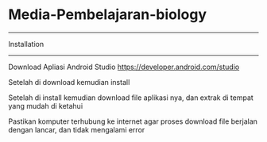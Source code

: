 # Media-Pembelajaran-biology

*************
Installation 
*************

Download Apliasi Android Studio https://developer.android.com/studio

Setelah di download kemudian install

Setelah di install kemudian download file aplikasi nya, dan extrak di tempat yang mudah di ketahui

Pastikan komputer terhubung ke internet agar proses download file berjalan dengan lancar, dan tidak mengalami error
